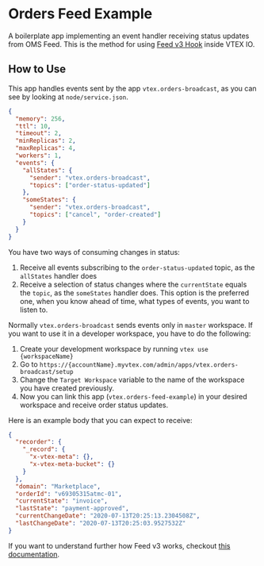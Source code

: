 # Orders Feed Example

A boilerplate app implementing an event handler receiving status updates from OMS Feed.
This is the method for using [Feed v3 Hook](https://developers.vtex.com/reference/feed-v3) inside VTEX IO.

## How to Use

This app handles events sent by the app `vtex.orders-broadcast`, as you can see by looking at `node/service.json`.

```json
{
  "memory": 256,
  "ttl": 10,
  "timeout": 2,
  "minReplicas": 2,
  "maxReplicas": 4,
  "workers": 1,
  "events": {
    "allStates": {
      "sender": "vtex.orders-broadcast",
      "topics": ["order-status-updated"]
    },
    "someStates": {
      "sender": "vtex.orders-broadcast",
      "topics": ["cancel", "order-created"]
    }
  }
}
```

You have two ways of consuming changes in status:

1. Receive all events subscribing to the `order-status-updated` topic, as the `allStates` handler does
2. Receive a selection of status changes where the `currentState` equals the `topic`, as the `someStates` handler does. This option is the preferred one, when you know ahead of time, what types of events, you want to listen to.

Normally `vtex.orders-broadcast` sends events only in `master` workspace. If you want to use it in a developer workspace, you have to do the following:

1. Create your development workspace by running `vtex use {workspaceName}`
2. Go to `https://{accountName}.myvtex.com/admin/apps/vtex.orders-broadcast/setup`
3. Change the `Target Workspace` variable to the name of the workspace you have created previously.
4. Now you can link this app (`vtex.orders-feed-example`) in your desired workspace and receive order status updates.

Here is an example body that you can expect to receive:

```json
{
  "recorder": {
    "_record": {
      "x-vtex-meta": {},
      "x-vtex-meta-bucket": {}
    }
  },
  "domain": "Marketplace",
  "orderId": "v69305315atmc-01",
  "currentState": "invoice",
  "lastState": "payment-approved",
  "currentChangeDate": "2020-07-13T20:25:13.2304508Z",
  "lastChangeDate": "2020-07-13T20:25:03.9527532Z"
}
```

If you want to understand further how Feed v3 works, checkout [this documentation](https://help.vtex.com/tutorial/orders-management-feed-v3-setup--5qDml3cQypWDRTgw69s4C1).
